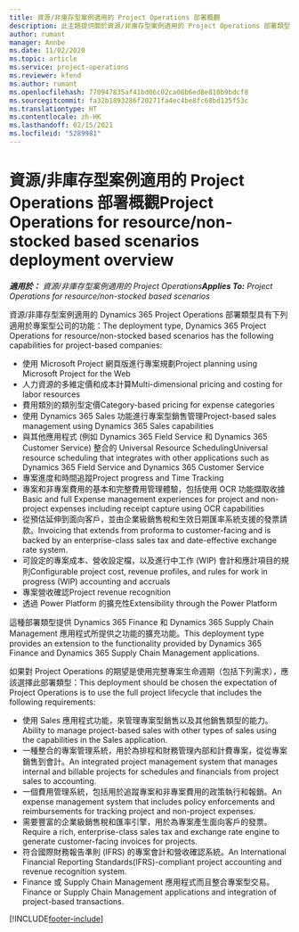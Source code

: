 ```yaml
---
title: 資源/非庫存型案例適用的 Project Operations 部署概觀
description: 此主題提供關於資源/非庫存型案例適用的 Project Operations 部署類型的資訊。
author: rumant
manager: Annbe
ms.date: 11/02/2020
ms.topic: article
ms.service: project-operations
ms.reviewer: kfend
ms.author: rumant
ms.openlocfilehash: 770947835af41bd06c02ca08b6ed8e810b9bdcf8
ms.sourcegitcommit: fa32b1893286f20271fa4ec4be8fc68bd135f53c
ms.translationtype: HT
ms.contentlocale: zh-HK
ms.lasthandoff: 02/15/2021
ms.locfileid: "5289981"
---
```

# <a name="project-operations-for-resourcenon-stocked-based-scenarios-deployment-overview"></a><span data-ttu-id="e1ab7-103">資源/非庫存型案例適用的 Project Operations 部署概觀</span><span class="sxs-lookup"><span data-stu-id="e1ab7-103">Project Operations for resource/non-stocked based scenarios deployment overview</span></span>

<span data-ttu-id="e1ab7-104">_**適用於：** 資源/非庫存型案例適用的 Project Operations_</span><span class="sxs-lookup"><span data-stu-id="e1ab7-104">_**Applies To:** Project Operations for resource/non-stocked based scenarios_</span></span>

<span data-ttu-id="e1ab7-105">資源/非庫存型案例適用的 Dynamics 365 Project Operations 部署類型具有下列適用於專案型公司的功能：</span><span class="sxs-lookup"><span data-stu-id="e1ab7-105">The deployment type, Dynamics 365 Project Operations for resource/non-stocked based scenarios has the following capabilities for project-based companies:</span></span>

- <span data-ttu-id="e1ab7-106">使用 Microsoft Project 網頁版進行專案規劃</span><span class="sxs-lookup"><span data-stu-id="e1ab7-106">Project planning using Microsoft Project for the Web</span></span>
- <span data-ttu-id="e1ab7-107">人力資源的多維定價和成本計算</span><span class="sxs-lookup"><span data-stu-id="e1ab7-107">Multi-dimensional pricing and costing for labor resources</span></span>
- <span data-ttu-id="e1ab7-108">費用類別的類別型定價</span><span class="sxs-lookup"><span data-stu-id="e1ab7-108">Category-based pricing for expense categories</span></span>
- <span data-ttu-id="e1ab7-109">使用 Dynamics 365 Sales 功能進行專案型銷售管理</span><span class="sxs-lookup"><span data-stu-id="e1ab7-109">Project-based sales management using Dynamics 365 Sales capabilities</span></span>
- <span data-ttu-id="e1ab7-110">與其他應用程式 (例如 Dynamics 365 Field Service 和 Dynamics 365 Customer Service) 整合的 Universal Resource Scheduling</span><span class="sxs-lookup"><span data-stu-id="e1ab7-110">Universal resource scheduling that integrates with other applications such as Dynamics 365 Field Service and Dynamics 365 Customer Service</span></span>
- <span data-ttu-id="e1ab7-111">專案進度和時間追蹤</span><span class="sxs-lookup"><span data-stu-id="e1ab7-111">Project progress and Time Tracking</span></span>
- <span data-ttu-id="e1ab7-112">專案和非專案費用的基本和完整費用管理體驗，包括使用 OCR 功能擷取收據</span><span class="sxs-lookup"><span data-stu-id="e1ab7-112">Basic and full Expense management experiences for project and non-project expenses including receipt capture using OCR capabilities</span></span>
- <span data-ttu-id="e1ab7-113">從預估延伸到面向客戶，並由企業級銷售稅和生效日期匯率系統支援的發票請款。</span><span class="sxs-lookup"><span data-stu-id="e1ab7-113">Invoicing that extends from proforma to customer-facing and is backed by an enterprise-class sales tax and date-effective exchange rate system.</span></span>
- <span data-ttu-id="e1ab7-114">可設定的專案成本、營收設定檔，以及進行中工作 (WIP) 會計和應計項目的規則</span><span class="sxs-lookup"><span data-stu-id="e1ab7-114">Configurable project cost, revenue profiles, and rules for work in progress (WIP) accounting and accruals</span></span>
- <span data-ttu-id="e1ab7-115">專案營收確認</span><span class="sxs-lookup"><span data-stu-id="e1ab7-115">Project revenue recognition</span></span>
- <span data-ttu-id="e1ab7-116">透過 Power Platform 的擴充性</span><span class="sxs-lookup"><span data-stu-id="e1ab7-116">Extensibility through the Power Platform</span></span>

<span data-ttu-id="e1ab7-117">這種部署類型提供 Dynamics 365 Finance 和 Dynamics 365 Supply Chain Management 應用程式所提供之功能的擴充功能。</span><span class="sxs-lookup"><span data-stu-id="e1ab7-117">This deployment type provides an extension to the functionality provided by Dynamics 365 Finance and Dynamics 365 Supply Chain Management applications.</span></span>

<span data-ttu-id="e1ab7-118">如果對 Project Operations 的期望是使用完整專案生命週期（包括下列需求），應該選擇此部署類型：</span><span class="sxs-lookup"><span data-stu-id="e1ab7-118">This deployment should be chosen the expectation of Project Operations is to use the full project lifecycle that includes the following requirements:</span></span>

- <span data-ttu-id="e1ab7-119">使用 Sales 應用程式功能，來管理專案型銷售以及其他銷售類型的能力。</span><span class="sxs-lookup"><span data-stu-id="e1ab7-119">Ability to manage project-based sales with other types of sales using the capabilities in the Sales application.</span></span>
- <span data-ttu-id="e1ab7-120">一種整合的專案管理系統，用於為排程和財務管理內部和計費專案，從從專案銷售到會計。</span><span class="sxs-lookup"><span data-stu-id="e1ab7-120">An integrated project management system that manages internal and billable projects for schedules and financials from project sales to accounting.</span></span>
- <span data-ttu-id="e1ab7-121">一個費用管理系統，包括用於追蹤專案和非專案費用的政策執行和報銷。</span><span class="sxs-lookup"><span data-stu-id="e1ab7-121">An expense management system that includes policy enforcements and reimbursements for tracking project and non-project expenses.</span></span>
- <span data-ttu-id="e1ab7-122">需要豐富的企業級銷售稅和匯率引擎，用於為專案產生面向客戶的發票。</span><span class="sxs-lookup"><span data-stu-id="e1ab7-122">Require a rich, enterprise-class sales tax and exchange rate engine to generate customer-facing invoices for projects.</span></span>
- <span data-ttu-id="e1ab7-123">符合國際財務報告準則 (IFRS) 的專案會計和營收確認系統。</span><span class="sxs-lookup"><span data-stu-id="e1ab7-123">An International Financial Reporting Standards(IFRS)-compliant project accounting and revenue recognition system.</span></span>
- <span data-ttu-id="e1ab7-124">Finance 或 Supply Chain Management 應用程式而且整合專案型交易。</span><span class="sxs-lookup"><span data-stu-id="e1ab7-124">Finance or Supply Chain Management applications and integration of project-based transactions.</span></span>


[!INCLUDE[footer-include](../includes/footer-banner.md)]